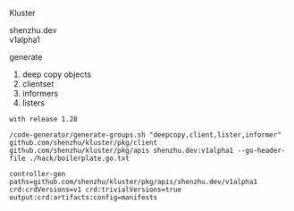 Kluster

shenzhu.dev\
v1alpha1

generate
1. deep copy objects
2. clientset
3. informers
4. listers

```
with release 1.28

/code-generator/generate-groups.sh "deepcopy,client,lister,informer" github.com/shenzhu/kluster/pkg/client github.com/shenzhu/kluster/pkg/apis shenzhu.dev:v1alpha1 --go-header-file ./hack/boilerplate.go.txt

controller-gen paths=github.com/shenzhu/kluster/pkg/apis/shenzhu.dev/v1alpha1 crd:crdVersions=v1 crd:trivialVersions=true output:crd:artifacts:config=manifests
```